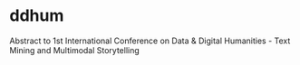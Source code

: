 # ddhum
Abstract to 1st International Conference on Data &amp; Digital Humanities - Text Mining and Multimodal Storytelling
